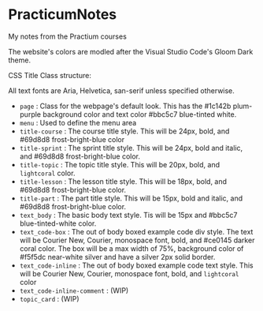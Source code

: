 # PracticumNotes
My notes from the Practium courses

The website's colors are modled after the Visual Studio Code's Gloom Dark theme.

CSS Title Class structure:

All text fonts are Aria, Helvetica, san-serif unless specified otherwise. 

* `page` : Class for the webpage's default look. This has the #1c142b plum-purple background color and text color #bbc5c7 blue-tinted white.
* `menu` : Used to define the menu area
* `title-course` : The course title style. This will be 24px, bold, and #69d8d8 frost-bright-blue color
* `title-sprint` : The sprint title style. This will be 24px, bold and italic, and #69d8d8 frost-bright-blue color.
* `title-topic` : The topic title style. This will be 20px, bold, and `lightcoral` color.
* `title-lesson` : The lesson title style. This will be 18px, bold, and #69d8d8 frost-bright-blue color.
* `title-part` : The part title style. This will be 15px, bold and italic, and #69d8d8 frost-bright-blue color.
* `text_body` : The basic body text style. Tis will be 15px and #bbc5c7 blue-tinted-white color.
* `text_code-box` : The out of body boxed example code div style. The text will be Courier New, Courier, monospace font, bold, and #ce0145 darker coral color. The box will be a max width of 75%, background color of #f5f5dc near-white silver and have a silver 2px solid border.
* `text_code-inline` : The out of body boxed example code text style. This will be Courier New, Courier, monospace font, bold, and `lightcoral` color
* `text_code-inline-comment` : (WIP)
* `topic_card` : (WIP)